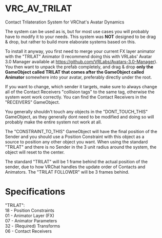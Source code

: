 # VRC_AV_TRILAT
Contact Trilateration System for VRChat's Avatar Dynamics 

The system can be used as is, but for most use cases you will probably have to modify it to your needs. 
This system was **NOT** designed to be drag & drop, but rather to build more elaborate systems based on this.

To install it anyway, you first need to merge your current FX layer animator with the "TRILAT" Animator (I recommend doing this with VRLabs' Avatar 3.0 Manager available at https://github.com/VRLabs/Avatars-3.0-Manager). You then want to unpack the prefab completely, and drag & drop **only the GameObject called TRILAT that comes after the GameObject called Animator** somewhere into your avatar, preferably directly under the root.

If you want to change, which sender it targets, make sure to always change all of the Contact Receivers "collision tags" to the same tag, otherwise the system wont work correctly. You can find the Contact Receivers in the "RECEIVERS" GameObject.

You generally shouldn't touch any objects in the "DONT_TOUCH_THIS" GameObject, as they generally dont need to be modified and doing so will probably make the entire system not work at all.

The "CONSTRAINT_TO_THIS" GameObject will have the final position of the Sender and you should use a Position Constraint with this object as a source to position any other object you want.
When using the standard "TRILAT" and there is no Sender in the 3 unit radius around the system, the object will reset to the center.

The standard "TRILAT" will be 1 frame behind the actual position of the sender, due to how VRChat handles the update order of Contacts and Animators.
The "TRILAT FOLLOWER" will be 3 frames behind.


# Specifications #

"TRILAT":\
18 - Position Constraints\
01 - Animator Layer (FX)\
07 - Animator Parameters\
32 - (Required) Transforms\
06 - Contact Receivers
